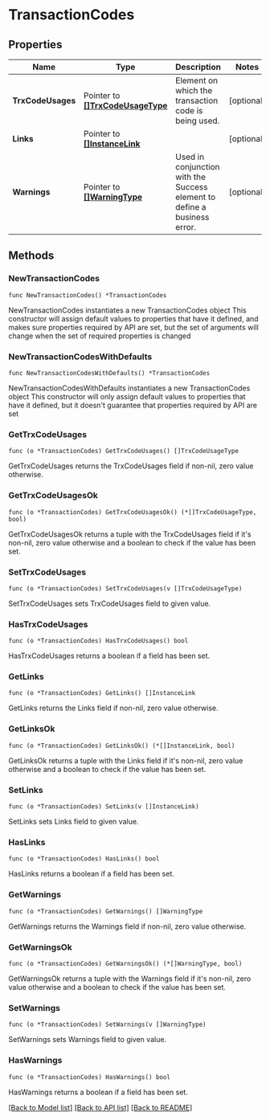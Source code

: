 # TransactionCodes

## Properties

Name | Type | Description | Notes
------------ | ------------- | ------------- | -------------
**TrxCodeUsages** | Pointer to [**[]TrxCodeUsageType**](TrxCodeUsageType.md) | Element on which the transaction code is being used. | [optional] 
**Links** | Pointer to [**[]InstanceLink**](InstanceLink.md) |  | [optional] 
**Warnings** | Pointer to [**[]WarningType**](WarningType.md) | Used in conjunction with the Success element to define a business error. | [optional] 

## Methods

### NewTransactionCodes

`func NewTransactionCodes() *TransactionCodes`

NewTransactionCodes instantiates a new TransactionCodes object
This constructor will assign default values to properties that have it defined,
and makes sure properties required by API are set, but the set of arguments
will change when the set of required properties is changed

### NewTransactionCodesWithDefaults

`func NewTransactionCodesWithDefaults() *TransactionCodes`

NewTransactionCodesWithDefaults instantiates a new TransactionCodes object
This constructor will only assign default values to properties that have it defined,
but it doesn't guarantee that properties required by API are set

### GetTrxCodeUsages

`func (o *TransactionCodes) GetTrxCodeUsages() []TrxCodeUsageType`

GetTrxCodeUsages returns the TrxCodeUsages field if non-nil, zero value otherwise.

### GetTrxCodeUsagesOk

`func (o *TransactionCodes) GetTrxCodeUsagesOk() (*[]TrxCodeUsageType, bool)`

GetTrxCodeUsagesOk returns a tuple with the TrxCodeUsages field if it's non-nil, zero value otherwise
and a boolean to check if the value has been set.

### SetTrxCodeUsages

`func (o *TransactionCodes) SetTrxCodeUsages(v []TrxCodeUsageType)`

SetTrxCodeUsages sets TrxCodeUsages field to given value.

### HasTrxCodeUsages

`func (o *TransactionCodes) HasTrxCodeUsages() bool`

HasTrxCodeUsages returns a boolean if a field has been set.

### GetLinks

`func (o *TransactionCodes) GetLinks() []InstanceLink`

GetLinks returns the Links field if non-nil, zero value otherwise.

### GetLinksOk

`func (o *TransactionCodes) GetLinksOk() (*[]InstanceLink, bool)`

GetLinksOk returns a tuple with the Links field if it's non-nil, zero value otherwise
and a boolean to check if the value has been set.

### SetLinks

`func (o *TransactionCodes) SetLinks(v []InstanceLink)`

SetLinks sets Links field to given value.

### HasLinks

`func (o *TransactionCodes) HasLinks() bool`

HasLinks returns a boolean if a field has been set.

### GetWarnings

`func (o *TransactionCodes) GetWarnings() []WarningType`

GetWarnings returns the Warnings field if non-nil, zero value otherwise.

### GetWarningsOk

`func (o *TransactionCodes) GetWarningsOk() (*[]WarningType, bool)`

GetWarningsOk returns a tuple with the Warnings field if it's non-nil, zero value otherwise
and a boolean to check if the value has been set.

### SetWarnings

`func (o *TransactionCodes) SetWarnings(v []WarningType)`

SetWarnings sets Warnings field to given value.

### HasWarnings

`func (o *TransactionCodes) HasWarnings() bool`

HasWarnings returns a boolean if a field has been set.


[[Back to Model list]](../README.md#documentation-for-models) [[Back to API list]](../README.md#documentation-for-api-endpoints) [[Back to README]](../README.md)


